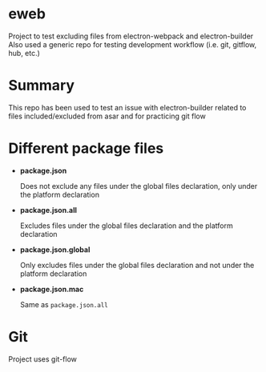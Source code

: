# eweb

Project to test excluding files from electron-webpack and electron-builder
Also used a generic repo for testing development workflow (i.e. git, gitflow, hub, etc.)

# Summary

This repo has been used to test an issue with electron-builder related to files included/excluded from asar and for practicing git flow

# Different package files

* **package.json**
  
  Does not exclude any files under the global files declaration, only under the platform declaration

* **package.json.all**

  Excludes files under the global files declaration and the platform declaration

* **package.json.global**

  Only excludes files under the global files declaration and not under the platform declaration

* **package.json.mac**

  Same as `package.json.all`

# Git

Project uses git-flow
